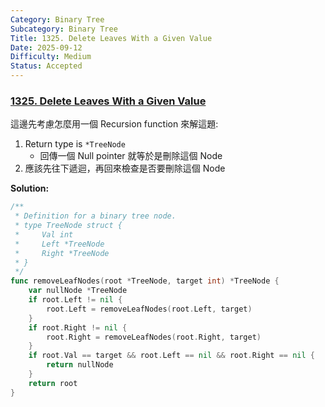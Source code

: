 ```yaml
---
Category: Binary Tree
Subcategory: Binary Tree
Title: 1325. Delete Leaves With a Given Value
Date: 2025-09-12
Difficulty: Medium
Status: Accepted
---
```

### [1325. Delete Leaves With a Given Value]

這邊先考慮怎麼用一個 Recursion function 來解這題:
1.  Return type is `*TreeNode`
    -   回傳一個 Null pointer 就等於是刪除這個 Node
2.  應該先往下遞迴，再回來檢查是否要刪除這個 Node

**Solution:**
```go
/**
 * Definition for a binary tree node.
 * type TreeNode struct {
 *     Val int
 *     Left *TreeNode
 *     Right *TreeNode
 * }
 */
func removeLeafNodes(root *TreeNode, target int) *TreeNode {   
    var nullNode *TreeNode
    if root.Left != nil {
        root.Left = removeLeafNodes(root.Left, target)
    }
    if root.Right != nil {
        root.Right = removeLeafNodes(root.Right, target)
    }
    if root.Val == target && root.Left == nil && root.Right == nil {
        return nullNode
    }
    return root
}
```

[1325. Delete Leaves With a Given Value]: https://leetcode.com/problems/delete-leaves-with-a-given-value/